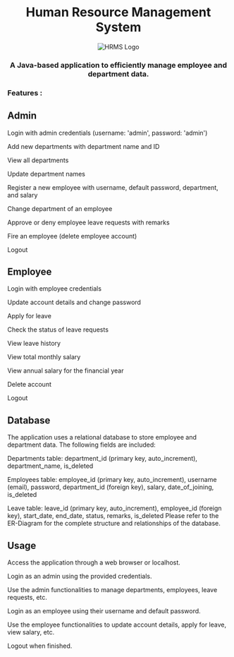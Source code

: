 <h1 align="center">Human Resource Management System</h1>
<p align="center">
  <img src="https://img.freepik.com/free-vector/recruit-agent-analyzing-candidates_74855-4565.jpg?w=900&t=st=1683576646~exp=1683577246~hmac=8630b0664f8799085a6d8b2b8b0b3b301cde2a7c1ea11840fc02dc964df5c782" alt="HRMS Logo">
</p>
<h3 align="center">A Java-based application to efficiently manage employee and department data.</h3>

<h3>Features :</h3>

<h2>Admin</h2>

Login with admin credentials (username: 'admin', password: 'admin')

Add new departments with department name and ID

View all departments

Update department names

Register a new employee with username, default password, department, and salary

Change department of an employee

Approve or deny employee leave requests with remarks

Fire an employee (delete employee account)

Logout

<h2>Employee</h2>

Login with employee credentials

Update account details and change password

Apply for leave

Check the status of leave requests

View leave history

View total monthly salary

View annual salary for the financial year

Delete account

Logout

<h2>Database</h2>

The application uses a relational database to store employee and department data. The following fields are included:

Departments table: department_id (primary key, auto_increment), department_name, is_deleted

Employees table: employee_id (primary key, auto_increment), username (email), password, department_id (foreign key), salary, date_of_joining, is_deleted

Leave table: leave_id (primary key, auto_increment), employee_id (foreign key), start_date, end_date, status, remarks, is_deleted
Please refer to the ER-Diagram for the complete structure and relationships of the database.

<h2>Usage</h2>

Access the application through a web browser or localhost.

Login as an admin using the provided credentials.

Use the admin functionalities to manage departments, employees, leave requests, etc.

Login as an employee using their username and default password.

Use the employee functionalities to update account details, apply for leave, view salary, etc.

Logout when finished.
